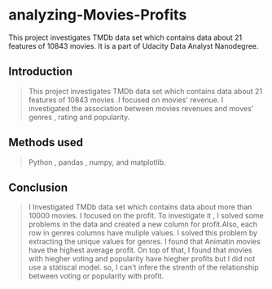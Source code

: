 # analyzing-Movies-Profits
This project investigates TMDb data set which contains data about 21 features of 10843 movies. It is a part of Udacity Data Analyst Nanodegree.
## Introduction

> This project investigates TMDb data set which contains data about 21 features of 10843 movies .I focused on movies' revenue. I investigated the association between movies revenues and moves' genres , rating and popularity.

## Methods used

> Python , pandas , numpy, and matplotlib.

## Conclusion

> I Investigated TMDb data set which contains data about more than 10000 movies. I focused on the profit. To investigate it , I solved some problems in the data and created a new column for profit.Also, each row in genres columns have muliple values. I solved this problem by extracting the unique values for genres. 
I found that Animatin movies have the highest average profit. On top of that, I found that movies with hiegher voting and popularity have hiegher profits but I did not use a statiscal model. so, I can't infere the strenth of the relationship between voting or popularity with profit.

